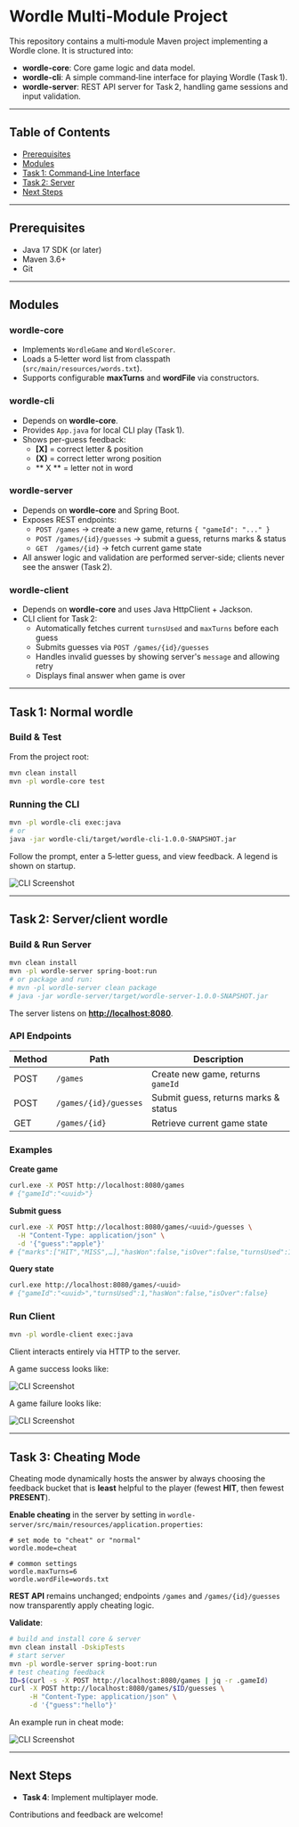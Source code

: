 # Wordle Multi‑Module Project

This repository contains a multi‑module Maven project implementing a Wordle clone. It is structured into:

- **wordle-core**: Core game logic and data model.
- **wordle-cli**: A simple command‑line interface for playing Wordle (Task 1).
- **wordle-server**: REST API server for Task 2, handling game sessions and input validation.

---

## Table of Contents

- [Prerequisites](#prerequisites)
- [Modules](#modules)
- [Task 1: Command‑Line Interface](#task-1-command-line-interface)
- [Task 2: Server](#task-2-server)
- [Next Steps](#next-steps)

---

## Prerequisites

- Java 17 SDK (or later)
- Maven 3.6+
- Git

---

## Modules

### wordle-core

- Implements `WordleGame` and `WordleScorer`.
- Loads a 5‑letter word list from classpath (`src/main/resources/words.txt`).
- Supports configurable **maxTurns** and **wordFile** via constructors.

### wordle-cli

- Depends on **wordle-core**.
- Provides `App.java` for local CLI play (Task 1).
- Shows per-guess feedback:
  - **[X]** = correct letter & position
  - **(X)** = correct letter wrong position
  - \*\*  X  \*\* = letter not in word


### wordle-server

- Depends on **wordle-core** and Spring Boot.
- Exposes REST endpoints:
  - `POST /games` → create a new game, returns `{ "gameId": "..." }`
  - `POST /games/{id}/guesses` → submit a guess, returns marks & status
  - `GET  /games/{id}` → fetch current game state
- All answer logic and validation are performed server-side; clients never see the answer (Task 2).


### wordle-client

- Depends on **wordle-core** and uses Java HttpClient + Jackson.
- CLI client for Task 2:
  - Automatically fetches current `turnsUsed` and `maxTurns` before each guess
  - Submits guesses via `POST /games/{id}/guesses`
  - Handles invalid guesses by showing server's `message` and allowing retry
  - Displays final answer when game is over

---

## Task 1: Normal wordle

### Build & Test

From the project root:

```bash
mvn clean install
mvn -pl wordle-core test
```

### Running the CLI

```bash
mvn -pl wordle-cli exec:java
# or
java -jar wordle-cli/target/wordle-cli-1.0.0-SNAPSHOT.jar
```

Follow the prompt, enter a 5‑letter guess, and view feedback. A legend is shown on startup.

![CLI Screenshot](docs/wordle-cli.jpg)

---

## Task 2: Server/client wordle

### Build & Run Server

```bash
mvn clean install
mvn -pl wordle-server spring-boot:run
# or package and run:
# mvn -pl wordle-server clean package
# java -jar wordle-server/target/wordle-server-1.0.0-SNAPSHOT.jar
```

The server listens on [**http://localhost:8080**](http://localhost:8080).

### API Endpoints

| Method | Path                  | Description                          |
| ------ | --------------------- | ------------------------------------ |
| POST   | `/games`              | Create new game, returns `gameId`    |
| POST   | `/games/{id}/guesses` | Submit guess, returns marks & status |
| GET    | `/games/{id}`         | Retrieve current game state          |

### Examples

**Create game**

```bash
curl.exe -X POST http://localhost:8080/games
# {"gameId":"<uuid>"}
```

**Submit guess**

```bash
curl.exe -X POST http://localhost:8080/games/<uuid>/guesses \
  -H "Content-Type: application/json" \
  -d '{"guess":"apple"}'
# {"marks":["HIT","MISS",…],"hasWon":false,"isOver":false,"turnsUsed":1}
```

**Query state**

```bash
curl.exe http://localhost:8080/games/<uuid>
# {"gameId":"<uuid>","turnsUsed":1,"hasWon":false,"isOver":false}
```
### Run Client

```bash
mvn -pl wordle-client exec:java
```

Client interacts entirely via HTTP to the server.

A game success looks like:

![CLI Screenshot](docs/wordle-client1.jpg)


A game failure looks like:

![CLI Screenshot](docs/wordle-client2.jpg)

---

## Task 3: Cheating Mode

Cheating mode dynamically hosts the answer by always choosing the feedback bucket that is **least** helpful to the player (fewest **HIT**, then fewest **PRESENT**).

**Enable cheating** in the server by setting in `wordle-server/src/main/resources/application.properties`:

```properties
# set mode to "cheat" or "normal"
wordle.mode=cheat

# common settings
wordle.maxTurns=6
wordle.wordFile=words.txt
```

**REST API** remains unchanged; endpoints `/games` and `/games/{id}/guesses` now transparently apply cheating logic.

**Validate**:

```bash
# build and install core & server
mvn clean install -DskipTests
# start server
mvn -pl wordle-server spring-boot:run
# test cheating feedback
ID=$(curl -s -X POST http://localhost:8080/games | jq -r .gameId)
curl -X POST http://localhost:8080/games/$ID/guesses \
     -H "Content-Type: application/json" \
     -d '{"guess":"hello"}'
```

An example run in cheat mode:

![CLI Screenshot](docs/wordle-cheat.jpg)

---

## Next Steps

- **Task 4**: Implement multiplayer mode.

Contributions and feedback are welcome!

